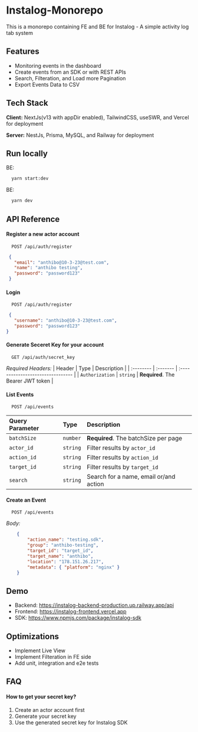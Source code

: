 
# Instalog-Monorepo

This is a monorepo containing FE and BE for Instalog - A simple activity log tab system



## Features

- Monitoring events in the dashboard
- Create events from an SDK or with REST APIs
- Search, Filteration, and Load more Pagination
- Export Events Data to CSV


## Tech Stack

**Client:** NextJs(v13 with appDir enabled), TailwindCSS, useSWR, and Vercel for deployment

**Server:** NestJs, Prisma, MySQL, and Railway for deployment


## Run locally

BE:

```bash
  yarn start:dev
```

BE:

```bash
  yarn dev
```
## API Reference

#### Register a new actor account

```http
  POST /api/auth/register
```
 ```json
  {
    "email": "anthibo@10-3-23@test.com",
    "name": "anthibo testing",
    "password": "password123"
  }
```

#### Login

```http
  POST /api/auth/register
```
 ```json
  {
    "username": "anthibo@10-3-23@test.com",
    "password": "password123"
 }
```

#### Generate Seceret Key for your account

```http
  GET /api/auth/secret_key
```
*Required Headers:*
| Header | Type     | Description                       |
| :-------- | :------- | :-------------------------------- |
| `Authorization`      | `string` | **Required**. The Bearer JWT token |


#### List Events

```http
  POST /api/events
```

| Query Parameter | Type     | Description                       |
| :-------- | :------- | :-------------------------------- |
| `batchSize`      | `number` | **Required**. The batchSize per page |
| `actor_id`      | `string` | Filter results by `actor_id` |
| `action_id`      | `string` | Filter results by `action_id` |
| `target_id`      | `string` | Filter results by `target_id` |
| `search`      | `string` | Search for a name, email or/and action |


#### Create an Event

```http
  POST /api/events
```
*Body:*
```json
    {
        "action_name": "testing.sdk",
        "group": "anthibo-testing",
        "target_id": "target_id",
        "target_name": "anthibo",
        "location": "178.151.26.217",
        "metadata": { "platform": "nginx" }
    }
```
## Demo

- Backend: https://instalog-backend-production.up.railway.app/api
- Frontend: https://instalog-frontend.vercel.app
- SDK: https://www.npmjs.com/package/instalog-sdk


## Optimizations

- Implement Live View
- Implement Filteration in FE side
- Add unit, integration and e2e tests


## FAQ

#### How to get your secret key?
1. Create an actor account first
2. Generate your secret key
3. Use the generated secret key for Instalog SDK


